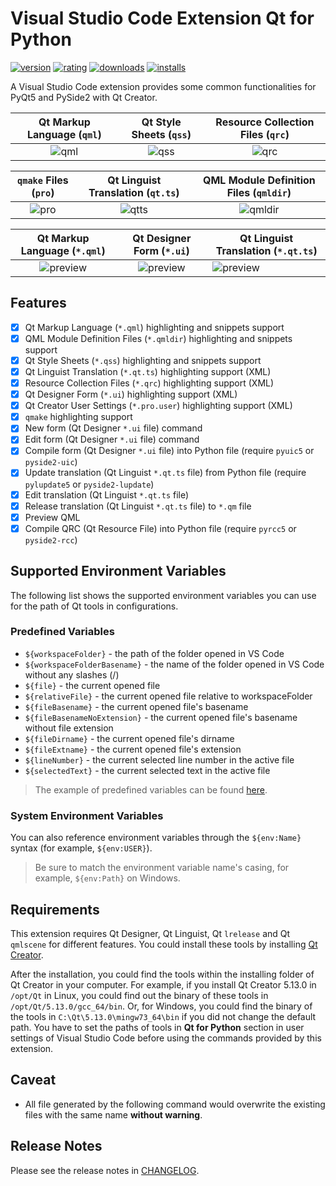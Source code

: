 # Visual Studio Code Extension Qt for Python

[![version](https://img.shields.io/visual-studio-marketplace/v/seanwu.vscode-qt-for-python.svg)](https://marketplace.visualstudio.com/items?itemName=seanwu.vscode-qt-for-python)
[![rating](https://img.shields.io/visual-studio-marketplace/r/seanwu.vscode-qt-for-python.svg)](https://marketplace.visualstudio.com/items?itemName=seanwu.vscode-qt-for-python)
[![downloads](https://img.shields.io/visual-studio-marketplace/d/seanwu.vscode-qt-for-python.svg)](https://marketplace.visualstudio.com/items?itemName=seanwu.vscode-qt-for-python)
[![installs](https://img.shields.io/visual-studio-marketplace/i/seanwu.vscode-qt-for-python.svg)](https://marketplace.visualstudio.com/items?itemName=seanwu.vscode-qt-for-python)

A Visual Studio Code extension provides some common functionalities for PyQt5 and PySide2 with Qt Creator.

|        Qt Markup Language (`qml`)       |         Qt Style Sheets (`qss`)         |    Resource Collection Files (`qrc`)    |
|:---------------------------------------:|:---------------------------------------:|:---------------------------------------:|
| ![qml](https://i.imgur.com/YDWuDDJ.png) | ![qss](https://i.imgur.com/N1w3vs9.png) | ![qrc](https://i.imgur.com/6qW1YTI.png) |

|          `qmake` Files (`pro`)          |     Qt Linguist Translation (`qt.ts`)    |   QML Module Definition Files (`qmldir`)   |
|:---------------------------------------:|:----------------------------------------:|:------------------------------------------:|
| ![pro](https://i.imgur.com/kI3m5c4.png) | ![qtts](https://i.imgur.com/TnizAQd.png) | ![qmldir](https://i.imgur.com/F6NH69h.png) |

|         Qt Markup Language (`*.qml`)        |          Qt Designer Form (`*.ui`)          | Qt Linguist Translation (`*.qt.ts`)         |
|:-------------------------------------------:|:-------------------------------------------:|---------------------------------------------|
| ![preview](https://i.imgur.com/fSwBIjL.png) | ![preview](https://i.imgur.com/1MMSV2b.png) | ![preview](https://i.imgur.com/Wjf2PkO.png) |

## Features

* [x] Qt Markup Language (`*.qml`) highlighting and snippets support
* [x] QML Module Definition Files (`*.qmldir`) highlighting and snippets support
* [x] Qt Style Sheets (`*.qss`) highlighting and snippets support
* [x] Qt Linguist Translation (`*.qt.ts`) highlighting support (XML)
* [x] Resource Collection Files (`*.qrc`) highlighting support (XML)
* [x] Qt Designer Form (`*.ui`) highlighting support (XML)
* [x] Qt Creator User Settings (`*.pro.user`) highlighting support (XML)
* [x] `qmake` highlighting support
* [x] New form (Qt Designer `*.ui` file) command
* [x] Edit form (Qt Designer `*.ui` file) command
* [x] Compile form (Qt Designer `*.ui` file) into Python file (require `pyuic5` or `pyside2-uic`)
* [x] Update translation (Qt Linguist `*.qt.ts` file) from Python file (require `pylupdate5` or `pyside2-lupdate`)
* [x] Edit translation (Qt Linguist `*.qt.ts` file)
* [x] Release translation (Qt Linguist `*.qt.ts` file) to `*.qm` file
* [x] Preview QML
* [x] Compile QRC (Qt Resource File) into Python file (require `pyrcc5` or `pyside2-rcc`)

## Supported Environment Variables

The following list shows the supported environment variables you can use for the path of Qt tools in configurations.

### Predefined Variables

* `${workspaceFolder}` - the path of the folder opened in VS Code
* `${workspaceFolderBasename}` - the name of the folder opened in VS Code without any slashes (/)
* `${file}` - the current opened file
* `${relativeFile}` - the current opened file relative to workspaceFolder
* `${fileBasename}` - the current opened file's basename
* `${fileBasenameNoExtension}` - the current opened file's basename without file extension
* `${fileDirname}` - the current opened file's dirname
* `${fileExtname}` - the current opened file's extension
* `${lineNumber}` - the current selected line number in the active file
* `${selectedText}` - the current selected text in the active file

> The example of predefined variables can be found [here](https://code.visualstudio.com/docs/editor/variables-reference).

### System Environment Variables

You can also reference environment variables through the `${env:Name}` syntax (for example, `${env:USER}`).

> Be sure to match the environment variable name's casing, for example, `${env:Path}` on Windows.

## Requirements

This extension requires Qt Designer, Qt Linguist, Qt `lrelease` and Qt `qmlscene` for different features. You could install these tools by installing [Qt Creator](https://www.qt.io/download).

After the installation, you could find the tools within the installing folder of Qt Creator in your computer. For example, if you install Qt Creator 5.13.0 in `/opt/Qt` in Linux, you could find out the binary of these tools in `/opt/Qt/5.13.0/gcc_64/bin`. Or, for Windows, you could find the binary of the tools in `C:\Qt\5.13.0\mingw73_64\bin` if you did not change the default path. You have to set the paths of tools in **Qt for Python** section in user settings of Visual Studio Code before using the commands provided by this extension.

## Caveat

* All file generated by the following command would overwrite the existing files with the same name **without warning**.

## Release Notes

Please see the release notes in [CHANGELOG](CHANGELOG.md).
